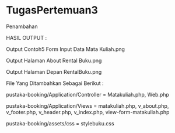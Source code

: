 # TugasPertemuan3
Penambahan

HASIL OUTPUT :

Output Contoh5 Form Input Data Mata Kuliah.png

Output Halaman About Rental Buku.png

Output Halaman Depan RentalBuku.png

File Yang Ditambahkan Sebagai Berikut :

pustaka-booking/Application/Controller = Matakuliah.php, Web.php

pustaka-booking/Application/Views = matakuliah.php, v_about.php, v_footer.php, v_header.php, v_index.php, view-form-matakuliah.php

pustaka-booking/assets/css = stylebuku.css